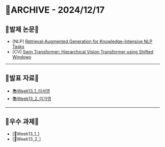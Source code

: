 # 📁ARCHIVE - 2024/12/17

## 💚발제 논문💚  
- [NLP] [Retrieval-Augmented Generation for Knowledge-Intensive NLP Tasks](https://arxiv.org/pdf/2005.11401)
- [CV] [Swin Transformer: Hierarchical Vision Transformer using Shifted Windows](https://arxiv.org/pdf/2103.14030)
---

## 💚발표 자료💚
- [📚Week13_1_이서영](https://github.com/user-attachments/files/18163217/Week13_1_.pdf)
- [📚Week13_2_이가영](https://github.com/user-attachments/files/18163219/Week13_2_.pdf)

---

## 💚우수 과제💚
- [🌟Week13_1_]
- [🌟Week13_2_]

